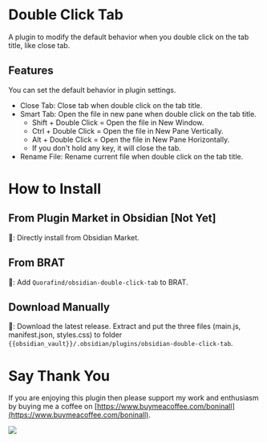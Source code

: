 # Double Click Tab

A plugin to modify the default behavior when you double click on the tab title, like close tab.

## Features

You can set the default behavior in plugin settings.

- Close Tab: Close tab when double click on the tab title.
- Smart Tab: Open the file in new pane when double click on the tab title.
	- Shift + Double Click = Open the file in New Window.
	- Ctrl + Double Click = Open the file in New Pane Vertically.
	- Alt + Double Click = Open the file in New Pane Horizontally.
	- If you don't hold any key, it will close the tab.
- Rename File: Rename current file when double click on the tab title.

# How to Install

## From Plugin Market in Obsidian [Not Yet]

💜: Directly install from Obsidian Market.

## From BRAT

🚗: Add `Quorafind/obsidian-double-click-tab` to BRAT.

## Download Manually

🚚: Download the latest release. Extract and put the three files (main.js, manifest.json, styles.css) to
folder `{{obsidian_vault}}/.obsidian/plugins/obsidian-double-click-tab`.

# Say Thank You

If you are enjoying this plugin then please support my work and enthusiasm by buying me a coffee
on [https://www.buymeacoffee.com/boninall](https://www.buymeacoffee.com/boninall).

<a href="https://www.buymeacoffee.com/boninall"><img src="https://img.buymeacoffee.com/button-api/?text=Buy me a coffee&emoji=&slug=boninall&button_colour=6495ED&font_colour=ffffff&font_family=Lato&outline_colour=000000&coffee_colour=FFDD00"></a>
